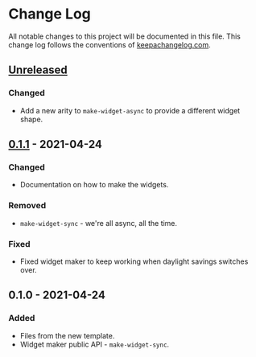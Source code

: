 # Change Log
All notable changes to this project will be documented in this file. This change log follows the conventions of [keepachangelog.com](http://keepachangelog.com/).

## [Unreleased]
### Changed
- Add a new arity to `make-widget-async` to provide a different widget shape.

## [0.1.1] - 2021-04-24
### Changed
- Documentation on how to make the widgets.

### Removed
- `make-widget-sync` - we're all async, all the time.

### Fixed
- Fixed widget maker to keep working when daylight savings switches over.

## 0.1.0 - 2021-04-24
### Added
- Files from the new template.
- Widget maker public API - `make-widget-sync`.

[Unreleased]: https://github.com/lhrb/fuf/compare/0.1.1...HEAD
[0.1.1]: https://github.com/lhrb/fuf/compare/0.1.0...0.1.1
